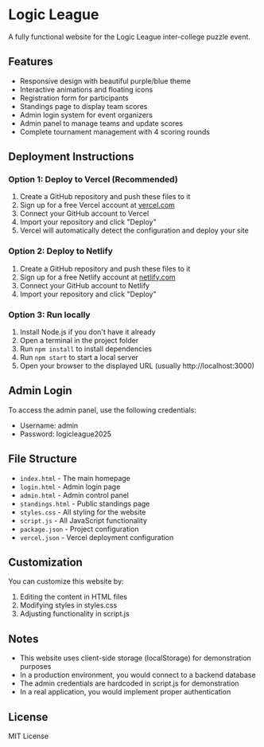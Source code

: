 # Logic League

A fully functional website for the Logic League inter-college puzzle event.

## Features

- Responsive design with beautiful purple/blue theme
- Interactive animations and floating icons
- Registration form for participants
- Standings page to display team scores
- Admin login system for event organizers
- Admin panel to manage teams and update scores
- Complete tournament management with 4 scoring rounds

## Deployment Instructions

### Option 1: Deploy to Vercel (Recommended)

1. Create a GitHub repository and push these files to it
2. Sign up for a free Vercel account at [vercel.com](https://vercel.com)
3. Connect your GitHub account to Vercel
4. Import your repository and click "Deploy"
5. Vercel will automatically detect the configuration and deploy your site

### Option 2: Deploy to Netlify

1. Create a GitHub repository and push these files to it
2. Sign up for a free Netlify account at [netlify.com](https://netlify.com)
3. Connect your GitHub account to Netlify
4. Import your repository and click "Deploy"

### Option 3: Run locally

1. Install Node.js if you don't have it already
2. Open a terminal in the project folder
3. Run `npm install` to install dependencies
4. Run `npm start` to start a local server
5. Open your browser to the displayed URL (usually http://localhost:3000)

## Admin Login

To access the admin panel, use the following credentials:
- Username: admin
- Password: logicleague2025

## File Structure

- `index.html` - The main homepage
- `login.html` - Admin login page
- `admin.html` - Admin control panel
- `standings.html` - Public standings page
- `styles.css` - All styling for the website
- `script.js` - All JavaScript functionality
- `package.json` - Project configuration
- `vercel.json` - Vercel deployment configuration

## Customization

You can customize this website by:
1. Editing the content in HTML files
2. Modifying styles in styles.css
3. Adjusting functionality in script.js

## Notes

- This website uses client-side storage (localStorage) for demonstration purposes
- In a production environment, you would connect to a backend database
- The admin credentials are hardcoded in script.js for demonstration
- In a real application, you would implement proper authentication

## License

MIT License

